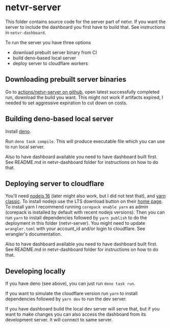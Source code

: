 # netvr-server

This folder contains source code for the server part of netvr. If you want the server to include the dashboard you first have to build that. See instructions in `netvr-dashboard`.

To run the server you have three options

- download prebuilt server binary from CI
- build deno-based local server
- deploy server to cloudflare workers

## Downloading prebuilt server binaries

Go to [actions/netvr-server on github](https://github.com/CodeWitchBella/netvr/actions/workflows/netvr-server.yaml), open latest successfully completed run, download the build you want. This might not work if artifacts expired, I needed to set aggressive expiration to cut down on costs.

## Building deno-based local server

Install [deno](https://deno.land).

Run `deno task compile`. This will produce executable file which you can use to run local server.

Also to have dashboard available you need to have dashboard built first. See README.md in netvr-dashboard folder for instructions on how to do that.

## Deploying server to cloudflare

You'll need [nodejs 16][nodejs] (later might also work, but I did not test that), and [yarn classic][yarn]. To install nodejs use the LTS download button on their [home page][nodejs]. To install yarn I recommend running `corepack enable yarn` as admin (corepack is installed by default with recent nodejs versions). Then you can run `yarn` to install dependencies followed by `yarn publish` to do the deployment in this folder (netvr-server). You might need to update `wrangler.toml` with your account_id and/or login to cloudflare. See wrangler's documentation.

Also to have dashboard available you need to have dashboard built first. See README.md in netvr-dashboard folder for instructions on how to do that.

[nodejs]: https://nodejs.org/en/
[yarn]: https://classic.yarnpkg.com/lang/en/

## Developing locally

If you have deno (see above), you can just run `deno task run`.

If you want to simulate the cloudflare version run `yarn` to install dependencies followed by `yarn dev` to run the dev server.

If you have dashboard build the local dev server will serve that, but if you want to make changes you can also access the dashboard from its development server. It will connect to same server.
